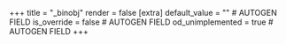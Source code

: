 +++
title = "_binobj"
render = false
[extra]
default_value = "" # AUTOGEN FIELD
is_override = false # AUTOGEN FIELD
od_unimplemented = true # AUTOGEN FIELD
+++
